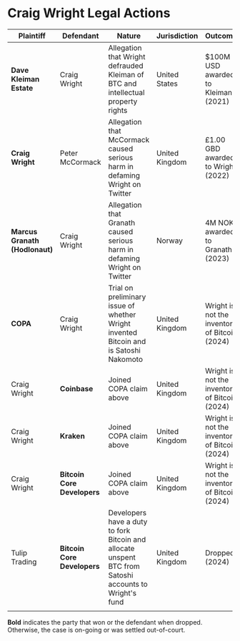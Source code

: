 # Craig Wright Legal Actions



| Plaintiff                      | Defendant                   | Nature                                                       | Jurisdiction   | Outcome                                      |
| ------------------------------ | --------------------------- | ------------------------------------------------------------ | -------------- | -------------------------------------------- |
| **Dave Kleiman Estate**        | Craig Wright                | Allegation that Wright defrauded Kleiman of BTC and intellectual property rights | United States  | $100M USD awarded to Kleiman (2021)          |
| **Craig Wright**               | Peter McCormack             | Allegation that McCormack caused serious harm in defaming Wright on Twitter | United Kingdom | £1.00 GBD awarded to Wright (2022)           |
| **Marcus Granath (Hodlonaut)** | Craig Wright                | Allegation that Granath caused serious harm in defaming Wright on Twitter | Norway         | 4M NOK awarded to Granath (2023)             |
| **COPA**                       | Craig Wright                | Trial on preliminary issue of whether Wright invented Bitcoin and is Satoshi Nakomoto | United Kingdom | Wright is not the inventor of Bitcoin (2024) |
| Craig Wright                   | **Coinbase**                | Joined COPA claim above                                      | United Kingdom | Wright is not the inventor of Bitcoin (2024) |
| Craig Wright                   | **Kraken**                  | Joined COPA claim above                                      | United Kingdom | Wright is not the inventor of Bitcoin (2024) |
| Craig Wright                   | **Bitcoin Core Developers** | Joined COPA claim above                                      | United Kingdom | Wright is not the inventor of Bitcoin (2024) |
| Tulip Trading                  | **Bitcoin Core Developers** | Developers have a duty to fork Bitcoin and allocate unspent BTC from Satoshi accounts to Wright's fund | United Kingdom | Dropped (2024)                               |
|                                |                             |                                                              |                |                                              |

**Bold** indicates the party that won or the defendant when dropped. Otherwise, the case is on-going or was settled out-of-court.

